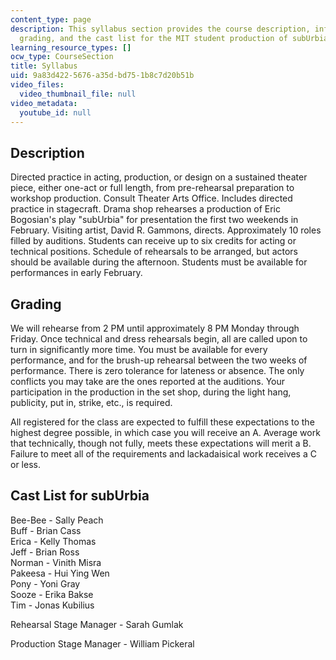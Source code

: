 ```yaml
---
content_type: page
description: This syllabus section provides the course description, information about
  grading, and the cast list for the MIT student production of subUrbia.
learning_resource_types: []
ocw_type: CourseSection
title: Syllabus
uid: 9a83d422-5676-a35d-bd75-1b8c7d20b51b
video_files:
  video_thumbnail_file: null
video_metadata:
  youtube_id: null
---
```


Description
-----------

Directed practice in acting, production, or design on a sustained theater piece, either one-act or full length, from pre-rehearsal preparation to workshop production. Consult Theater Arts Office. Includes directed practice in stagecraft. Drama shop rehearses a production of Eric Bogosian's play "subUrbia" for presentation the first two weekends in February. Visiting artist, David R. Gammons, directs. Approximately 10 roles filled by auditions. Students can receive up to six credits for acting or technical positions. Schedule of rehearsals to be arranged, but actors should be available during the afternoon. Students must be available for performances in early February.

Grading
-------

We will rehearse from 2 PM until approximately 8 PM Monday through Friday. Once technical and dress rehearsals begin, all are called upon to turn in significantly more time. You must be available for every performance, and for the brush-up rehearsal between the two weeks of performance. There is zero tolerance for lateness or absence. The only conflicts you may take are the ones reported at the auditions. Your participation in the production in the set shop, during the light hang, publicity, put in, strike, etc., is required.

All registered for the class are expected to fulfill these expectations to the highest degree possible, in which case you will receive an A. Average work that technically, though not fully, meets these expectations will merit a B. Failure to meet all of the requirements and lackadaisical work receives a C or less.

Cast List for subUrbia
----------------------

Bee-Bee - Sally Peach  
Buff - Brian Cass  
Erica - Kelly Thomas  
Jeff - Brian Ross  
Norman - Vinith Misra  
Pakeesa - Hui Ying Wen  
Pony - Yoni Gray  
Sooze - Erika Bakse  
Tim - Jonas Kubilius

Rehearsal Stage Manager - Sarah Gumlak

Production Stage Manager - William Pickeral